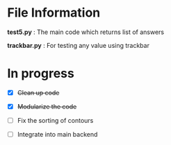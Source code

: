 # File Information
**test5.py** : The main code which returns list of answers

**trackbar.py** : For testing any value using trackbar

# In progress

- [x] <s>Clean up code</s>
- [x] <s>Modularize the code</s>
- [ ] Fix the sorting of contours
- [ ] Integrate into main backend
 
